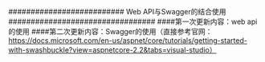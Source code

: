########################## Web API与Swagger的结合使用#################################
####第一次更新内容：web api的使用
####第二次更新内容：Swagger的使用（直接参考官网：https://docs.microsoft.com/en-us/aspnet/core/tutorials/getting-started-with-swashbuckle?view=aspnetcore-2.2&tabs=visual-studio）